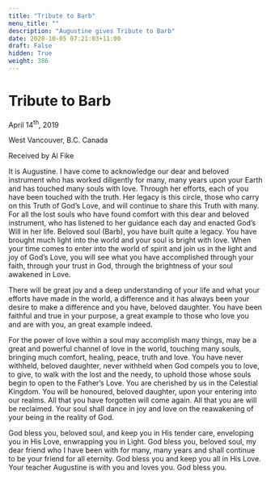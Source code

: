 ```yaml
---
title: "Tribute to Barb"
menu_title: ""
description: "Augustine gives Tribute to Barb"
date: 2020-10-05 07:21:03+11:00
draft: False
hidden: True
weight: 386
---
```

# Tribute to Barb

April 14<sup>th</sup>, 2019

West Vancouver, B.C. Canada

Received by Al Fike



It is Augustine. I have come to acknowledge our dear and beloved instrument who has worked diligently for many, many years upon your Earth and has touched many souls with love. Through her efforts, each of you have been touched with the truth. Her legacy is this circle, those who carry on this Truth of God’s Love, and will continue to share this Truth with many. For all the lost souls who have found comfort with this dear and beloved instrument, who has listened to her guidance each day and enacted God’s Will in her life. 
Beloved soul (Barb), you have built quite a legacy. You have brought much light into the world and your soul is bright with love. When your time comes to enter into the world of spirit and join us in the light and joy of God’s Love, you will see what you have accomplished through your faith, through your trust in God, through the brightness of your soul awakened in Love. 

There will be great joy and a deep understanding of your life and what your efforts have made in the world, a difference and it has always been your desire to make a difference and you have, beloved daughter. You have been faithful and true in your purpose, a great example to those who love you and are with you, an great example indeed. 

For the power of love within a soul may accomplish many things, may be a great and powerful channel of love in the world, touching many souls, bringing much comfort, healing, peace, truth and love. You have never withheld, beloved daughter, never withheld when God compels you to love, to give, to walk with the lost and the needy, to uphold those whose souls begin to open to the Father’s Love. You are cherished by us in the Celestial Kingdom. You will be honoured, beloved daughter, upon your entering into our realms. All that you have forgotten will come again. All that you are will be reclaimed. Your soul shall dance in joy and love on the reawakening of your being in the reality of God.

God bless you, beloved soul, and keep you in His tender care, enveloping you in His Love, enwrapping you in Light. God bless you, beloved soul, my dear friend who I have been with for many, many years and shall continue to be your friend for all eternity. God bless you and keep you all in His Love. Your teacher Augustine is with you and loves you. God bless you.